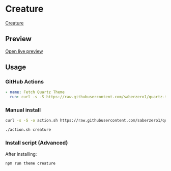 # Creature

[Creature](#)

## Preview

[Open live preview](https://quartz-themes.github.io/creature/)

## Usage

### GitHub Actions

```yaml
- name: Fetch Quartz Theme
  run: curl -s -S https://raw.githubusercontent.com/saberzero1/quartz-themes/master/action.sh | bash -s -- creature
```

### Manual install

```bash
curl -s -S -o action.sh https://raw.githubusercontent.com/saberzero1/quartz-themes/master/action.sh

./action.sh creature
```

### Install script (Advanced)

After installing:

```bash
npm run theme creature
```
